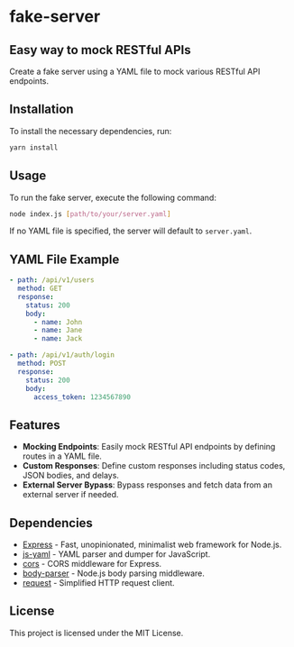 # fake-server

## Easy way to mock RESTful APIs

Create a fake server using a YAML file to mock various RESTful API endpoints.

## Installation

To install the necessary dependencies, run:

```bash
yarn install
```

## Usage

To run the fake server, execute the following command:

```bash
node index.js [path/to/your/server.yaml]
```

If no YAML file is specified, the server will default to `server.yaml`.

## YAML File Example

```yaml
- path: /api/v1/users
  method: GET
  response:
    status: 200
    body:
      - name: John
      - name: Jane
      - name: Jack

- path: /api/v1/auth/login
  method: POST
  response:
    status: 200
    body:
      access_token: 1234567890
```

## Features

- **Mocking Endpoints**: Easily mock RESTful API endpoints by defining routes in a YAML file.
- **Custom Responses**: Define custom responses including status codes, JSON bodies, and delays.
- **External Server Bypass**: Bypass responses and fetch data from an external server if needed.

## Dependencies

- [Express](https://expressjs.com/) - Fast, unopinionated, minimalist web framework for Node.js.
- [js-yaml](https://github.com/nodeca/js-yaml) - YAML parser and dumper for JavaScript.
- [cors](https://github.com/expressjs/cors) - CORS middleware for Express.
- [body-parser](https://github.com/expressjs/body-parser) - Node.js body parsing middleware.
- [request](https://github.com/request/request) - Simplified HTTP request client.

## License

This project is licensed under the MIT License.
